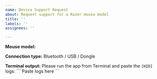 ```yaml
---
name: Device Support Request
about: Request support for a Razer mouse model
title: ''
labels: ''
assignees: ''

---
```


**Mouse model:**

**Connection type:**
Bluetooth / USB / Dongle

**Terminal output:**
Please run the app from Terminal and paste the `[HID]` logs:
\`\`\`
Paste logs here
\`\`\`
